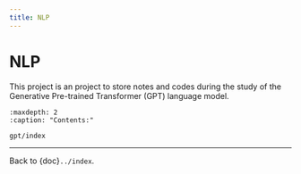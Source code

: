 ```yaml
---
title: NLP
---
```


# NLP

This project is an project to store notes and codes during the study of the
Generative Pre-trained Transformer (GPT) language model.

```{toctree}
:maxdepth: 2
:caption: "Contents:"

gpt/index
```

---

Back to {doc}`../index`.

```{disqus}

```
